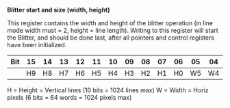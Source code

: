 **Blitter start and size (width, height)**

This register contains the width and height of the blitter operation (in line mode width must = 2, height = line length). Writing to this register will start the Blitter, and should be done last, after all pointers and control registers have been initialized.

| Bit| 15| 14| 13| 12| 11| 10| 09| 08| 07| 06| 05| 04| 03| 02| 01| 00  |
|---|---|---|---|---|---|---|---|---|---|---|---|---|---|---|---|---  |
|| H9| H8| H7| H6| H5| H4| H3| H2| H1| H0| W5| W4| W3| W2| W1| W0|

H = Height = Vertical lines (10 bits = 1024 lines max) W = Width = Horiz pixels (6 bits = 64 words = 1024 pixels max)

